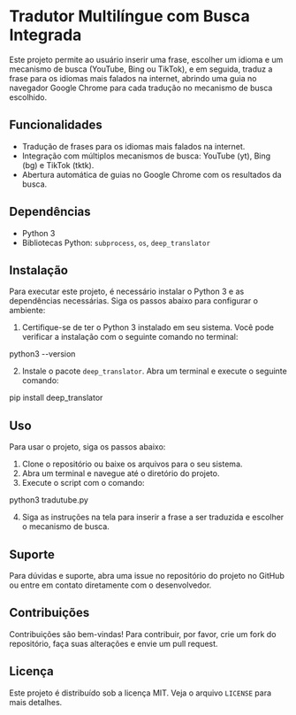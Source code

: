 # Tradutor Multilíngue com Busca Integrada

Este projeto permite ao usuário inserir uma frase, escolher um idioma e um mecanismo de busca (YouTube, Bing ou TikTok), e em seguida, traduz a frase para os idiomas mais falados na internet, abrindo uma guia no navegador Google Chrome para cada tradução no mecanismo de busca escolhido.

## Funcionalidades

- Tradução de frases para os idiomas mais falados na internet.
- Integração com múltiplos mecanismos de busca: YouTube (yt), Bing (bg) e TikTok (tktk).
- Abertura automática de guias no Google Chrome com os resultados da busca.

## Dependências

- Python 3
- Bibliotecas Python: `subprocess`, `os`, `deep_translator`

## Instalação

Para executar este projeto, é necessário instalar o Python 3 e as dependências necessárias. Siga os passos abaixo para configurar o ambiente:

1. Certifique-se de ter o Python 3 instalado em seu sistema. Você pode verificar a instalação com o seguinte comando no terminal:

python3 --version

2. Instale o pacote `deep_translator`. Abra um terminal e execute o seguinte comando:

pip install deep_translator


## Uso

Para usar o projeto, siga os passos abaixo:

1. Clone o repositório ou baixe os arquivos para o seu sistema.
2. Abra um terminal e navegue até o diretório do projeto.
3. Execute o script com o comando:

python3 tradutube.py

4. Siga as instruções na tela para inserir a frase a ser traduzida e escolher o mecanismo de busca.

## Suporte

Para dúvidas e suporte, abra uma issue no repositório do projeto no GitHub ou entre em contato diretamente com o desenvolvedor.

## Contribuições

Contribuições são bem-vindas! Para contribuir, por favor, crie um fork do repositório, faça suas alterações e envie um pull request.

## Licença

Este projeto é distribuído sob a licença MIT. Veja o arquivo `LICENSE` para mais detalhes.
